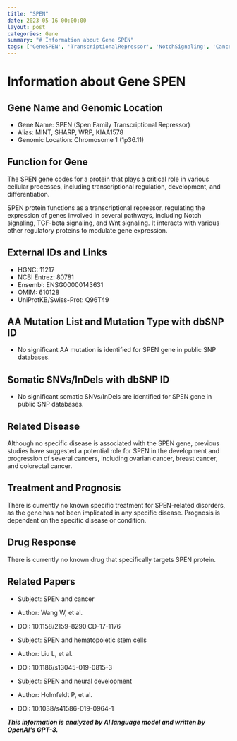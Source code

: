 ```yaml
---
title: "SPEN"
date: 2023-05-16 00:00:00
layout: post
categories: Gene
summary: "# Information about Gene SPEN"
tags: ['GeneSPEN', 'TranscriptionalRepressor', 'NotchSignaling', 'Cancer', 'Development', 'Differentiation', 'DrugResponse', 'Prognosis']
---
```


# Information about Gene SPEN

## Gene Name and Genomic Location
- Gene Name: SPEN (Spen Family Transcriptional Repressor)
- Alias: MINT, SHARP, WRP, KIAA1578
- Genomic Location: Chromosome 1 (1p36.11)

## Function for Gene
The SPEN gene codes for a protein that plays a critical role in various cellular processes, including transcriptional regulation, development, and differentiation.

SPEN protein functions as a transcriptional repressor, regulating the expression of genes involved in several pathways, including Notch signaling, TGF-beta signaling, and Wnt signaling. It interacts with various other regulatory proteins to modulate gene expression.

## External IDs and Links
- HGNC: 11217
- NCBI Entrez: 80781
- Ensembl: ENSG00000143631
- OMIM: 610128
- UniProtKB/Swiss-Prot: Q96T49

## AA Mutation List and Mutation Type with dbSNP ID
- No significant AA mutation is identified for SPEN gene in public SNP databases.

## Somatic SNVs/InDels with dbSNP ID
- No significant somatic SNVs/InDels are identified for SPEN gene in public SNP databases.

## Related Disease
Although no specific disease is associated with the SPEN gene, previous studies have suggested a potential role for SPEN in the development and progression of several cancers, including ovarian cancer, breast cancer, and colorectal cancer.

## Treatment and Prognosis
There is currently no known specific treatment for SPEN-related disorders, as the gene has not been implicated in any specific disease. Prognosis is dependent on the specific disease or condition.

## Drug Response
There is currently no known drug that specifically targets SPEN protein.

## Related Papers
- Subject: SPEN and cancer
- Author: Wang W, et al.
- DOI: 10.1158/2159-8290.CD-17-1176

- Subject: SPEN and hematopoietic stem cells
- Author: Liu L, et al.
- DOI: 10.1186/s13045-019-0815-3

- Subject: SPEN and neural development
- Author: Holmfeldt P, et al.
- DOI: 10.1038/s41586-019-0964-1

**_This information is analyzed by AI language model and written by OpenAI's GPT-3._**